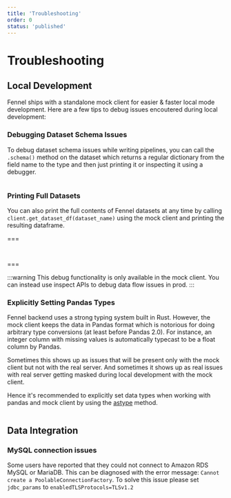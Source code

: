 ```yaml
---
title: 'Troubleshooting'
order: 0
status: 'published'
---
```


# Troubleshooting
## Local Development
Fennel ships with a standalone mock client for easier & faster local mode
development. Here are a few tips to debug issues encoutered during local 
development:

### Debugging Dataset Schema Issues
To debug dataset schema issues while writing pipelines, you can call 
the `.schema()` method on the dataset which returns a regular dictionary from 
the field name to the type and then just printing it or inspecting it using a 
debugger.

<pre snippet="useful-tips/debugging#basic" status="success"
   message="Calling .schema() on datasets in pipelines">
</pre>


### Printing Full Datasets
You can also print the full contents of Fennel datasets at any time by calling
`client.get_dataset_df(dataset_name)` using the mock client and printing 
the resulting dataframe.

===
<pre name="Setup" snippet="useful-tips/debugging#print_dataset_setup"
  message="Defining and syncing datasets"
></pre>
<pre name="Example" snippet="useful-tips/debugging#print_dataset_usage"
  status="success" message="Obtaining full dataset from mock client"
></pre>
===

:::warning
This debug functionality is only available in the mock client. You can instead 
use inspect APIs to debug data flow issues in prod.
:::

### Explicitly Setting Pandas Types
Fennel backend uses a strong typing system built in Rust. However, the mock client
keeps the data in Pandas format which is notorious for doing arbitrary type 
conversions (at least before Pandas 2.0). For instance, an integer column with 
missing values is automatically typecast to be a float column by Pandas. 

Sometimes this shows up as issues that will be present only with the mock client
but not with the real server. And sometimes it shows up as real issues with real
server getting masked during local development with the mock client.

Hence it's recommended to explicitly set data types when working with pandas and
mock client by using the [astype](https://pandas.pydata.org/docs/reference/api/pandas.Series.astype.html)
method.

<pre snippet="useful-tips/debugging#astype"
    status="success" message="Explicit type cast in pandas using astype">
</pre>

## Data Integration
### MySQL connection issues
Some users have reported that they could not connect to Amazon RDS MySQL or 
MariaDB. This can be diagnosed with the error message: `Cannot create a PoolableConnectionFactory`. 
To solve this issue please set `jdbc_params` to `enabledTLSProtocols=TLSv1.2`